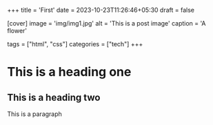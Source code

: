 +++
title = 'First'
date = 2023-10-23T11:26:46+05:30
draft = false

[cover]
image = 'img/img1.jpg'
alt = 'This is a post image'
caption = 'A flower'

tags = ["html", "css"]
categories = ["tech"]
+++

# This is a heading one

## This is a heading two

This is a paragraph
